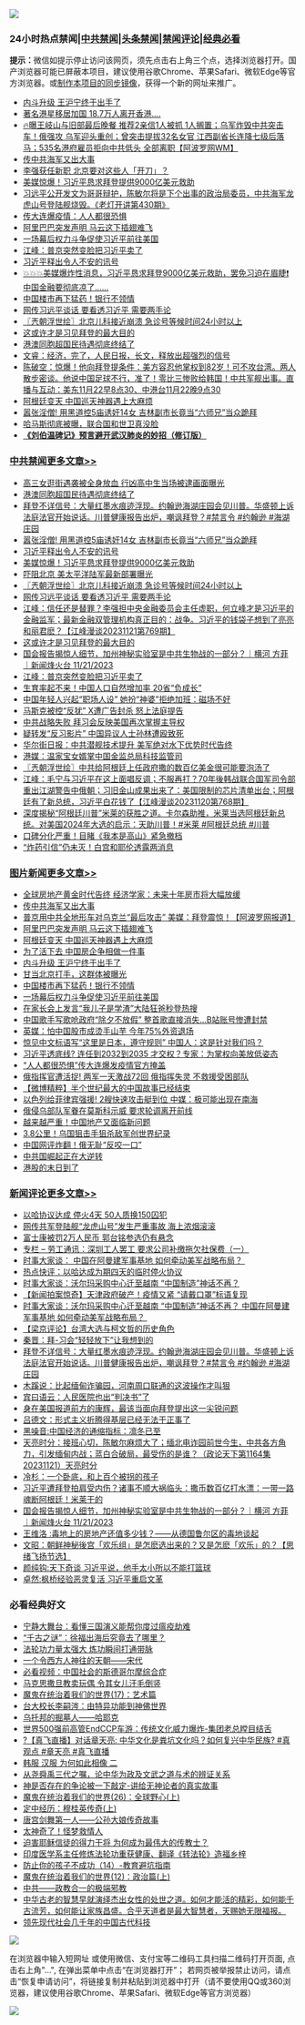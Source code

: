 ![](https://raw.githubusercontent.com/jsvpn/jsproxy/dev/64photo/fqnews-qr.jpg)

<div id="tt">
<h3>24小时热点禁闻|<a href="#%E4%B8%AD%E5%85%B1%E7%A6%81%E9%97%BB%E6%9B%B4%E5%A4%9A%E6%96%87%E7%AB%A0">中共禁闻</a>|<a href="#%E5%9B%BE%E7%89%87%E6%96%B0%E9%97%BB%E6%9B%B4%E5%A4%9A%E6%96%87%E7%AB%A0">头条禁闻</a>|<a href="#%E6%96%B0%E9%97%BB%E8%AF%84%E8%AE%BA%E6%9B%B4%E5%A4%9A%E6%96%87%E7%AB%A0">禁闻评论|<a href="#%E5%BF%85%E7%9C%8B%E7%BB%8F%E5%85%B8%E5%A5%BD%E6%96%87">经典必看</a></h3>
<div><b>提示：</b>微信如提示停止访问该网页，须先点击右上角三个点，选择浏览器打开。国产浏览器可能已屏蔽本项目，建议使用谷歌Chrome、苹果Safari、微软Edge等官方浏览器。或<a href="%E5%88%B6%E4%BD%9Cgit%E7%A6%81%E9%97%BB%E9%95%9C%E5%83%8F.md">制作本项目的同步镜像</a>，获得一个新的网址来推广。</div>
<ul>

<li><a href="/topimagenews/20231122/1964247.md">内斗升级 王沪宁终于出手了</a></li>
<li><a href="/cnnews/hknews/20231122/1964192.md">著名港星移居加国 18.7万人离开香港….</a></li>
<li><a href="/sohnews/20231122/1964127.md">🔥曝王岐山与旧部最后晚餐 推荐2亲信1人被抓 1人搁置；乌军炸毁中共突击车！俄强攻 乌军迎头重创；曾突击提拔32名女官 江西副省长连降七级后落马；535名港府雇员拒向中共低头 全部离职【阿波罗网WM】</a></li>
<li><a href="/topimagenews/20231122/1964398.md">传中共海军又出大事</a></li>
<li><a href="/baitai/20231122/1964140.md">李强获任新职 北京要对这些人「开刀」？</a></li>
<li><a href="/cbnews/20231122/1964333.md">美媒惊爆！习近平恳求拜登提供9000亿美元救助</a></li>
<li><a href="/sohnews/20231122/1964353.md">习远平公开发文为哥哥辩护，陈敏尔将是下个出事的政治局委员，中共海军龙虎山号登陆舰烧毁。《老灯开讲第430期》</a></li>
<li><a href="/baitai/20231122/1964157.md">传大连爆疫情：人人都很恐惧</a></li>
<li><a href="/topimagenews/20231122/1964396.md">阿里巴巴突发声明 马云这下插翅难飞</a></li>
<li><a href="/topimagenews/20231122/1964207.md">一场幕后权力斗争促使习近平前往美国</a></li>
<li><a href="/cbnews/20231122/1964190.md">江峰：普京突然变脸把习近平卖了</a></li>
<li><a href="/cbnews/20231122/1964340.md">习近平释出令人不安的讯号</a></li>
<li><a href="/sohnews/20231122/1964435.md">💥💥💥美媒爆炸性消息，习近平恳求拜登9000亿美元救助，罢免习迫在眉睫❗️中国金融要彻底凉了……</a></li>
<li><a href="/topimagenews/20231122/1964208.md">中国楼市再下猛药！银行不领情</a></li>
<li><a href="/cbnews/20231122/1964320.md">网传习远平谈话 要看透习近平 需要两手论</a></li>
<li><a href="/cbnews/20231122/1964321.md">〖兲朝浮世绘〗北京儿科接近崩溃 急诊号等候时间24小时以上</a></li>
<li><a href="/cbnews/20231122/1964209.md">这或许才是习见拜登的最大目的</a></li>
<li><a href="/cbnews/20231122/1964399.md">港澳同胞超国民待遇彻底终结了</a></li>
<li><a href="/sohnews/20231122/1964430.md">文睿：经济，完了，人民日报，长文，释放出超强烈的信号</a></li>
<li><a href="/sohnews/20231122/1964444.md">陈破空：惊爆！他向拜登提条件：美方容忍他掌权到82岁！可不攻台湾。两人散步密谈。他说中国足球不行，准了！零比三惨败给韩国！中共军舰出事。直播与互动：美东11月22早8点30、中港台11月22晚9点30</a></li>
<li><a href="/topimagenews/20231122/1964312.md">阿根廷变天 中国巡天神器遇上大麻烦</a></li>
<li><a href="/cbnews/20231122/1964366.md">嚣张淫僧! 用黑道控5庙诱奸14女 吉林副市长竟当“六师兄”当众跪拜</a></li>
<li><a href="/worldnews/20231122/1964210.md">哈马斯彻底被曝，联合国和世卫真没脸</a></li>
<li><b><a href="/comments/20200207/1272816.md" target="_blank">《刘伯温碑记》预言避开武汉肺炎的妙招（修订版）</a></b></li>
</ul>
</div>

<div class="catlist">
<h3><a href="/cbnews/" target="_blank">中共禁闻</a><span><a href="/cbnews/" target="_blank" rel="nofollow">更多文章>></a></span></h3>
<ul>
<li><a href="/cbnews/20231122/1964523.md" target="_blank">高三女逛街遇袭被全身放血 行凶高中生当场被逮画面曝光</a></li>
<li><a href="/cbnews/20231122/1964399.md" target="_blank">港澳同胞超国民待遇彻底终结了</a></li>
<li><a href="/comments/20231122/1964381.md" target="_blank">拜登不详信号：大量红墨水痕迹浮现。约翰逊海湖庄园会见川普。华盛顿上诉法庭法官开始说话。川普健康报告出炉，嘲讽拜登？#禁言令 #约翰逊 #海湖庄园</a></li>
<li><a href="/cbnews/20231122/1964366.md" target="_blank">嚣张淫僧! 用黑道控5庙诱奸14女 吉林副市长竟当“六师兄”当众跪拜</a></li>
<li><a href="/cbnews/20231122/1964340.md" target="_blank">习近平释出令人不安的讯号</a></li>
<li><a href="/cbnews/20231122/1964333.md" target="_blank">美媒惊爆！习近平恳求拜登提供9000亿美元救助</a></li>
<li><a href="/cbnews/20231122/1964326.md" target="_blank">吓阻北京 美太平洋陆军最新部署曝光</a></li>
<li><a href="/cbnews/20231122/1964321.md" target="_blank">〖兲朝浮世绘〗北京儿科接近崩溃 急诊号等候时间24小时以上</a></li>
<li><a href="/cbnews/20231122/1964320.md" target="_blank">网传习远平谈话 要看透习近平 需要两手论</a></li>
<li><a href="/cbnews/20231122/1964318.md" target="_blank">江峰：信任还是替罪？李强担中央金融委员会主任虚职，何立峰才是习近平的金融监军；最新金融双管理机构真正目的：战争。习近平的钱袋子想到了亮亮和丽君麽？【江峰漫谈20231121第769期】</a></li>
<li><a href="/cbnews/20231122/1964209.md" target="_blank">这或许才是习见拜登的最大目的</a></li>
<li><a href="/comments/20231122/1964199.md" target="_blank">国会报告揭惊人细节，加州神秘实验室是中共生物战的一部分？｜横河 方菲 ｜新闻烽火台 11/21/2023</a></li>
<li><a href="/cbnews/20231122/1964190.md" target="_blank">江峰：普京突然变脸把习近平卖了</a></li>
<li><a href="/cbnews/20231122/1964090.md" target="_blank">生育率起不来！中国人口自然增加率 20省“负成长”</a></li>
<li><a href="/cbnews/20231122/1964081.md" target="_blank">中国年轻人兴起“职场人设” 她扮“神婆”拒绝加班：磁场不好</a></li>
<li><a href="/comments/20231122/1964080.md" target="_blank">马斯克被控“反犹” X遭广告封杀 怒上法庭提告</a></li>
<li><a href="/cbnews/20231121/1964051.md" target="_blank">中共战略失败 拜习会反映美国再次掌握主导权</a></li>
<li><a href="/cbnews/20231121/1964050.md" target="_blank">疑转发“反习影片” 中国异议人士孙林遭殴致死</a></li>
<li><a href="/cbnews/20231121/1963970.md" target="_blank">华尔街日报：中共潜舰技术提升 美军绝对水下优势时代告终</a></li>
<li><a href="/cbnews/20231121/1963969.md" target="_blank">港媒：温家宝女婿掌中国金监总局科技监管司</a></li>
<li><a href="/cbnews/20231121/1963882.md" target="_blank">〖兲朝浮世绘〗中共给阿根廷上任政府撒的数百亿美金很可能要泡汤了</a></li>
<li><a href="/cbnews/20231121/1963875.md" target="_blank">江峰：毛宁与习近平在这上面唱反调；不服再打？70年後韩战联合国军司令部重出江湖警告中俄朝；习旧金山成果出来了：美国限制的芯片清单出台；阿根廷有了新总统，习近平白花钱了【江峰漫谈20231120第768期】</a></li>
<li><a href="/comments/20231121/1963863.md" target="_blank">深度揭秘“阿根廷川普”米莱的获胜之道。卡尔森助推，米莱当选阿根廷新总统。对美国2024年大选的启示：天助川普！#米莱 #阿根廷总统 #川普</a></li>
<li><a href="/cbnews/20231121/1963799.md" target="_blank">口碑分化严重！目睹《我本是高山》紧急撤档</a></li>
<li><a href="/cbnews/20231121/1963713.md" target="_blank">“炸药引信”仍未灭！白宫和耶伦透露两消息</a></li>

</ul>
</div>
<div class="catlist">
<h3><a href="/topimagenews/" target="_blank">图片新闻</a><span><a href="/topimagenews/" target="_blank" rel="nofollow">更多文章>></a></span></h3>
<ul>
<li><a href="/topimagenews/20231123/1964542.md" target="_blank">全球房地产黄金时代告终 经济学家：未来十年房市将大幅放缓</a></li>
<li><a href="/topimagenews/20231122/1964398.md" target="_blank">传中共海军又出大事</a></li>
<li><a href="/topimagenews/20231122/1964397.md" target="_blank">普京用中共全地形车对乌克兰“最后攻击” 美媒：拜登震惊！【阿波罗网报道】</a></li>
<li><a href="/topimagenews/20231122/1964396.md" target="_blank">阿里巴巴突发声明 马云这下插翅难飞</a></li>
<li><a href="/topimagenews/20231122/1964312.md" target="_blank">阿根廷变天 中国巡天神器遇上大麻烦</a></li>
<li><a href="/topimagenews/20231122/1964310.md" target="_blank">为了活下去 中国房企争相做一件事</a></li>
<li><a href="/topimagenews/20231122/1964247.md" target="_blank">内斗升级 王沪宁终于出手了</a></li>
<li><a href="/topimagenews/20231122/1964223.md" target="_blank">甘当北京打手，这群体被曝光</a></li>
<li><a href="/topimagenews/20231122/1964208.md" target="_blank">中国楼市再下猛药！银行不领情</a></li>
<li><a href="/topimagenews/20231122/1964207.md" target="_blank">一场幕后权力斗争促使习近平前往美国</a></li>
<li><a href="/topimagenews/20231121/1964049.md" target="_blank">在家长会上发言“我儿子是学渣”大陆狂爸秒登热搜</a></li>
<li><a href="/topimagenews/20231121/1964048.md" target="_blank">中国歌手写歌呛政府“除夕不放假” 整首歌直接消失…B站账号惨遭封禁</a></li>
<li><a href="/topimagenews/20231121/1963960.md" target="_blank">英媒：怕中国股市成烫手山芋 今年75%外资退场</a></li>
<li><a href="/topimagenews/20231121/1963955.md" target="_blank">惊见中文标语写“这里是日本，遵守规则” 中国人：这是针对我们吗？</a></li>
<li><a href="/topimagenews/20231121/1963947.md" target="_blank">习近平透底线? 连任到2032到2035 才交权？专家：为掌权向美放低姿态</a></li>
<li><a href="/topimagenews/20231121/1963908.md" target="_blank">“人人都很恐惧”传大连爆发疫情官方掩盖</a></li>
<li><a href="/topimagenews/20231121/1963890.md" target="_blank">俄指挥官遭活捉! 两军一天激战72回 俄指挥失灵 不救援受困部队</a></li>
<li><a href="/topimagenews/20231121/1963840.md" target="_blank">【微博精粹】半个世纪最大的中国故事已经结束</a></li>
<li><a href="/topimagenews/20231121/1963780.md" target="_blank">以色列给菲律宾强援! 2艘快速攻击艇到位 中媒：极可能出现在南海</a></li>
<li><a href="/topimagenews/20231121/1963779.md" target="_blank">俄侵乌部队军眷在莫斯科示威 要求轮调离开前线</a></li>
<li><a href="/topimagenews/20231121/1963711.md" target="_blank">越来越严重！中国地产又面临新问题</a></li>
<li><a href="/topimagenews/20231121/1963698.md" target="_blank">3.8公里！乌国狙击手狙杀敌军创世界纪录</a></li>
<li><a href="/topimagenews/20231121/1963697.md" target="_blank">中国网评炸翻！俄无耻“反咬一口”</a></li>
<li><a href="/topimagenews/20231120/1963490.md" target="_blank">中共国崛起正在大逆转</a></li>
<li><a href="/topimagenews/20231120/1963489.md" target="_blank">港股的末日到了</a></li>

</ul>
</div>
<div class="catlist">
<h3><a href="/comments/" target="_blank">新闻评论</a><span><a href="/comments/" target="_blank" rel="nofollow">更多文章>></a></span></h3>
<ul>
<li><a href="/comments/20231123/1964539.md" target="_blank">以哈协议达成 停火4天 50人质换150囚犯</a></li>
<li><a href="/comments/20231123/1964537.md" target="_blank">网传共军登陆舰“龙虎山号”发生严重事故 海上浓烟滚滚</a></li>
<li><a href="/comments/20231122/1964533.md" target="_blank">富士康被罚2万人民币 郭台铭参选仍有悬念</a></li>
<li><a href="/comments/20231122/1964532.md" target="_blank">专栏 &#8211; 劳工通讯：深圳工人罢工 要求公司补缴拖欠社保费（一）</a></li>
<li><a href="/comments/20231122/1964517.md" target="_blank">时事大家谈：&#160;中国在阿曼建军事基地 如何牵动美军战略布局？&#160;</a></li>
<li><a href="/comments/20231122/1964516.md" target="_blank">热点快评：以哈达成为期四天的临时停火协议</a></li>
<li><a href="/comments/20231122/1964515.md" target="_blank">时事大家谈：沃尔玛采购中心迁至越南 “中国制造”神话不再？</a></li>
<li><a href="/comments/20231122/1964507.md" target="_blank">【新闻拍案惊奇】天津政府破产！疫情又紧 “请戴口罩”标语复现</a></li>
<li><a href="/comments/20231122/1964503.md" target="_blank">时事大家谈：沃尔玛采购中心迁至越南 “中国制造”神话不再？&#160;中国在阿曼建军事基地 如何牵动美军战略布局？&#160;</a></li>
<li><a href="/comments/20231122/1964464.md" target="_blank">【梁京评论】台湾大选与柯文哲的历史角色</a></li>
<li><a href="/comments/20231122/1964455.md" target="_blank">秦晋：拜-习会“轻轻放下”让我想到的</a></li>
<li><a href="/comments/20231122/1964381.md" target="_blank">拜登不详信号：大量红墨水痕迹浮现。约翰逊海湖庄园会见川普。华盛顿上诉法庭法官开始说话。川普健康报告出炉，嘲讽拜登？#禁言令 #约翰逊 #海湖庄园</a></li>
<li><a href="/comments/20231122/1964305.md" target="_blank">木蹊说：比起缅甸诈骗园，河南周口联通的这波操作才叫狠</a></li>
<li><a href="/comments/20231122/1964304.md" target="_blank">宾曰语云：人民医院也出“判决书”了</a></li>
<li><a href="/comments/20231122/1964303.md" target="_blank">身在美国报道前方的康辉，最该当面向拜登提出这一尖锐问题</a></li>
<li><a href="/comments/20231122/1964302.md" target="_blank">吕德文：形式主义折腾得基层已经无法干正事了</a></li>
<li><a href="/comments/20231122/1964301.md" target="_blank">黑噪音:中国经济的通缩指标：凛冬已至</a></li>
<li><a href="/comments/20231122/1964274.md" target="_blank">天亮时分：接班心切，陈敏尔麻烦大了；缅北电诈园前世今生，中共各方角力，引发缅甸内战；蓝白合破局，最受伤的是谁？（政论天下第1164集 20231121）天亮时分</a></li>
<li><a href="/comments/20231122/1964260.md" target="_blank">冷杉：一个卧底，和上百个被拐的孩子</a></li>
<li><a href="/comments/20231122/1964245.md" target="_blank">习近平遭拜登拍肩受内伤？诸事不顺大祸临头：撒币数百亿打水漂：一带一路魂断阿根廷！米莱干的</a></li>
<li><a href="/comments/20231122/1964199.md" target="_blank">国会报告揭惊人细节，加州神秘实验室是中共生物战的一部分？｜横河 方菲 ｜新闻烽火台 11/21/2023</a></li>
<li><a href="/comments/20231122/1964193.md" target="_blank">王维洛 :毒地上的房地产还值多少钱？——从德国鲁尔区的毒地谈起</a></li>
<li><a href="/comments/20231122/1964191.md" target="_blank">文昭：朝鲜神秘後宫「欢乐组」是怎麽选出来的？又是怎麽「欢乐」的？【思绪飞扬节选】</a></li>
<li><a href="/comments/20231122/1964182.md" target="_blank">颜纯钩:天下奇谈 习近平说，他手太小所以不能打篮球</a></li>
<li><a href="/comments/20231122/1964181.md" target="_blank">卓然:枫桥经验恶灵复活 习近平重启文革</a></li>

</ul>
</div>

<div class="catlist">
<h3>必看经典好文</h3>
<ul>
<li><a href="/comments/20200527/1273654.md" target="_blank">宁静大舞台：看懂三国演义能帮你度过瘟疫劫难</a></li>
<li><a href="/lifebaike/20210704/1580186.md" target="_blank">“千古之谜”：徐福出海后究竟去了哪里？</a></li>
<li><a href="/cbnews/20200816/1381005.md" target="_blank">法轮功力量太强大 炼功瞬间打通带脉</a></li>
<li><a href="/lifebaike/20211124/1656686.md" target="_blank">一个令西方人神往的天朝——宋代</a></li>
<li><a href="/comments/20200806/1375443.md" target="_blank">必看视频：中国社会的斯德哥尔摩综合症</a></li>
<li><a href="/lifebaike/20180921/1001202.md" target="_blank">马克思撒旦教卖玩偶 令其女儿汗毛倒竖</a></li>
<li><a href="/topimagenews/20180620/960677.md" target="_blank">魔鬼在统治着我们的世界(17)：艺术篇</a></li>
<li><a href="/aomi/life/20141109/310549.md" target="_blank">台大校长李嗣涔：由特异功能到神佛世界</a></li>
<li><a href="/lifebaike/20210815/1606781.md" target="_blank">乌托邦的掘墓人——哈耶克</a></li>
<li><a href="/comments/20220728/1764121.md" target="_blank">世界500强前高管EndCCP车游：传统文化威力爆炸-集团老总瞠目结舌</a></li>
<li><a href="/bannedvideo/20220601/1740169.md" target="_blank">?【真飞直播】对话章天亮: 中华文化是粪坑文化吗？如何复兴中华民族? #真观点 #章天亮 #真飞直播</a></li>
<li><a href="/bannedvideo/20220321/1707657.md" target="_blank">韩服 汉服 为何如此相像 二</a></li>
<li><a href="/tculture/20180501/935934.md" target="_blank">从尧舜禹三代之嘱，论中华为政及文武之道与术的辨证关系</a></li>
<li><a href="/tculture/20120629/35483.md" target="_blank">神是否存在的争论被一下敲定-讲给无神论者的真实故事</a></li>
<li><a href="/comments/20181210/1044798.md" target="_blank">魔鬼在统治着我们的世界(26)：全球野心(上)</a></li>
<li><a href="/tculture/xiulian/20151104/467495.md" target="_blank">定中经历：穆桂英传奇(上)</a></li>
<li><a href="/comments/20220902/1779609.md" target="_blank">唐宫剑舞第一人——公孙大娘传奇故事</a></li>
<li><a href="/ccpdope/20200907/1392129.md" target="_blank">太神奇了！怪梦救情人</a></li>
<li><a href="/comments/20200622/1346846.md" target="_blank">迫害耶稣信徒的得力干将  为何成为最伟大的传教士？</a></li>
<li><a href="/comments/20220416/1720335.md" target="_blank">印度医学系主任修炼法轮功重获健康、翻译《转法轮》造福乡梓</a></li>
<li><a href="/comments/20231003/1941694.md" target="_blank">防止你的孩子不成功（14）-教育避坑指南</a></li>
<li><a href="/topimagenews/20180601/951286.md" target="_blank">魔鬼在统治着我们的世界(12)：政治篇(上)</a></li>
<li><a href="/comments/20220331/1712636.md" target="_blank">中共——政教合一的极端邪教</a></li>
<li><a href="/comments/20210420/1529876.md" target="_blank">中华古老的智慧早就演绎杰出女性的处世之道。如何才能活的精彩，如何能千古流芳，如何能让家族昌盛。合乎天道者是最大智慧者，天赐她无限福报。</a></li>
<li><a href="/comments/20220329/1711799.md" target="_blank">领先现代社会几千年的中国古代科技</a></li>

</ul>
</div>

![](https://raw.githubusercontent.com/jsvpn/jsproxy/dev/64photo/fqnews-qr.jpg)

在浏览器中输入短网址 或使用微信、支付宝等二维码工具扫描二维码打开页面, 点击右上角"...", 在弹出菜单中点击“在浏览器打开”； 若网页被举报禁止访问，请点击“恢复申请访问”，将链接复制并粘贴到浏览器中打开（请不要使用QQ或360浏览器，建议使用谷歌Chrome、苹果Safari、微软Edge等官方浏览器）

![](https://raw.githubusercontent.com/jsvpn/jsproxy/dev/64photo/wx.jpg)